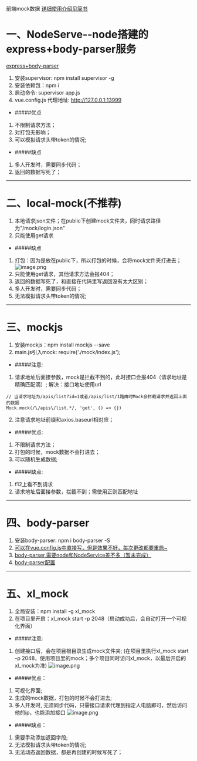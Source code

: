 前端mock数据
[详细使用介绍见简书](https://www.jianshu.com/p/ad5a55de78cf?_blank)

# 一、NodeServe--node搭建的express+body-parser服务
[express+body-parser](https://segmentfault.com/a/1190000020989763?utm_source=tag-newest?_blank)
1. 安装supervisor: npm install supervisor -g
2. 安装依赖包：npm i
3. 启动命令: supervisor app.js
4. vue.config.js 代理地址: http://127.0.0.1:13999
- #####优点
1. 不限制请求方法；
2. 对打包无影响；
3. 可以模拟请求头带token的情况;

- #####缺点
1. 多人开发时，需要同步代码；
2. 返回的数据写死了；

***
# 二、local-mock(不推荐)
1. 本地请求json文件；在public下创建mock文件夹，同时请求路径为"/mock/login.json"
2. 只能使用get请求
- #####缺点
 1.  打包：因为是放在public下，所以打包的时候，会将mock文件夹打进去；
![image.png](https://upload-images.jianshu.io/upload_images/26128988-e9a5a46edf99d299.png?imageMogr2/auto-orient/strip%7CimageView2/2/w/1240)
2. 只能使用get请求，其他请求方法会报404；
3. 返回的数据写死了，和直接在代码里写返回没有太大区别；
4. 多人开发时，需要同步代码；
5. 无法模拟请求头带token的情况;


***
# 三、mockjs
1. 安装mockjs：npm install mockjs --save
2. main.js引入mock: require('./mock/index.js');
- #####注意:
1. 请求地址后面接参数，mock是拦截不到的，此时接口会报404（请求地址是精确匹配滴）;
解决：接口地址使用url
```
// 当请求地址为/apis/list?id=1或者/apis/list/1路由时Mock会拦截请求并返回上面的数据
Mock.mock(/\/apis\/list.*/, 'get', () => {})
```
2. 注意请求地址前缀和axios.baseurl相对应；
- #####优点:
1. 不限制请求方法；
2. 打包的时候，mock数据不会打进去；
3. 可以随机生成数据;
- #####缺点:
1. f12上看不到请求
2. 请求地址后面接参数，拦截不到；需使用正则匹配地址

***
# 四、body-parser
1. 安装body-parser: npm i body-parser -S
2. [可以在vue.config.js中直接写，但是效果不好，每次更改都要重启~](https://blog.csdn.net/hl971115/article/details/92412501?_blank)
3. [body-parser,需要node和NodeService差不多（暂未完成）](https://segmentfault.com/a/1190000020989763?utm_source=tag-newest?_blank)
4. [body-parser配置](https://segmentfault.com/a/1190000022547716?_blank)

***
# 五、xl_mock
1. 全局安装：npm install -g xl_mock
2. 在项目里开启：xl_mock start -p 2048（启动成功后，会自动打开一个可视化界面）
- #####注意:
1. 创建接口后，会在项目根目录生成mock文件夹; (在项目里执行xl_mock start -p 2048，使用项目里的mock；多个项目同时访问xl_mock，以最后开启的xl_mock为准)
![image.png](https://upload-images.jianshu.io/upload_images/26128988-8a527dc8625c81a1.png?imageMogr2/auto-orient/strip%7CimageView2/2/w/1240)

- #####优点：
1. 可视化界面;
2. 生成的mock数据，打包的时候不会打进去;
3. 多人开发时, 无须同步代码，只需接口请求代理到指定人电脑即可，然后访问他的ip，也能添加接口
![image.png](https://upload-images.jianshu.io/upload_images/26128988-dc5d1db00b368c24.png?imageMogr2/auto-orient/strip%7CimageView2/2/w/1240)


- #####缺点：
1. 需要手动添加返回字段;
2. 无法模拟请求头带token的情况;
3. 无法动态返回数据，都是再创建的时候写死了；


